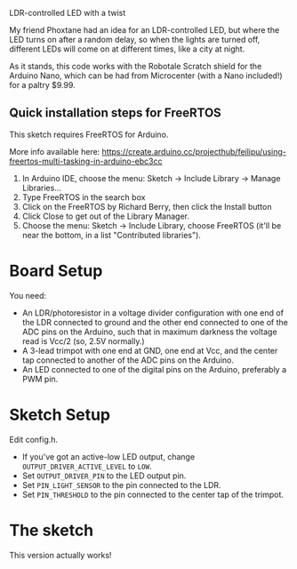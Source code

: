 LDR-controlled LED with a twist

My friend Phoxtane had an idea for an LDR-controlled LED, but where the LED turns on after a random delay, so when the lights are turned off, different LEDs will come on at different times, like a city at night.

As it stands, this code works with the Robotale Scratch shield for the Arduino Nano, which can be had from Microcenter (with a Nano included!) for a paltry $9.99.

Quick installation steps for FreeRTOS
-------------------------------------

This sketch requires FreeRTOS for Arduino.

More info available here: https://create.arduino.cc/projecthub/feilipu/using-freertos-multi-tasking-in-arduino-ebc3cc

1. In Arduino IDE, choose the menu: Sketch -> Include Library -> Manage Libraries...
2. Type FreeRTOS in the search box
3. Click on the FreeRTOS by Richard Berry, then click the Install button
4. Click Close to get out of the Library Manager.
5. Choose the menu: Sketch -> Include Library, choose FreeRTOS (it'll be near the bottom, in a list "Contributed libraries").

Board Setup
===========

You need:
* An LDR/photoresistor in a voltage divider configuration with one end of the LDR connected to ground and the other end connected to one of the ADC pins on the Arduino, such that in maximum darkness the voltage read is Vcc/2 (so, 2.5V normally.)
* A 3-lead trimpot with one end at GND, one end at Vcc, and the center tap connected to another of the ADC pins on the Arduino.
* An LED connected to one of the digital pins on the Arduino, preferably a PWM pin.

Sketch Setup
============

Edit config.h.
* If you've got an active-low LED output, change `OUTPUT_DRIVER_ACTIVE_LEVEL` to `LOW`.
* Set `OUTPUT_DRIVER_PIN` to the LED output pin.
* Set `PIN_LIGHT_SENSOR` to the pin connected to the LDR.
* Set `PIN_THRESHOLD` to the pin connected to the center tap of the trimpot.

The sketch
==========

This version actually works!